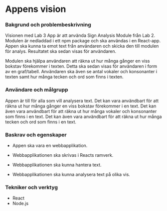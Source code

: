 # Appens vision

### Bakgrund och problembeskrivning

Visionen med Lab 3 App är att använda Sign Analysis Module från Lab 2. Modulen är nedladdad i ett npm package och ska användas i en React-app. Appen ska kunna ta emot text från användaren och skicka den till modulen för analys. Resultatet ska sedan visas för användaren.

Modulen ska hjälpa användaren att räkna ut hur många gånger en viss bokstav förekommer i texten. Detta ska sedan visas för användaren i form av en graf/tabell. Användaren ska även se antal vokaler och konsonanter i texten samt hur många tecken och ord som finns i texten.

### Användare och målgrupp

Appen är till för alla som vill analysera text. Det kan vara användbart för att räkna ut hur många gånger en viss bokstav förekommer i en text. Det kan även vara användbart för att räkna ut hur många vokaler och konsonanter som finns i en text. Det kan även vara användbart för att räkna ut hur många tecken och ord som finns i en text.

### Baskrav och egenskaper

- Appen ska vara en webbapplikation. 

- Webbapplikationen ska skrivas i Reacts ramverk. 

- Webbapplikationen ska kunna hantera text. 

- Webbapplikationen ska kunna analysera text på olika vis.

### Tekniker och verktyg

- React
- Node.js
